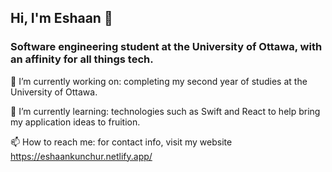 ## Hi, I'm Eshaan 👋

### Software engineering student at the University of Ottawa, with an affinity for all things tech.

🔭 I’m currently working on: completing my second year of studies at the University of Ottawa.

🌱 I’m currently learning: technologies such as Swift and React to help bring my application ideas to fruition.

📫 How to reach me: for contact info, visit my website https://eshaankunchur.netlify.app/

<!--
**EshaanK8/EshaanK8** is a ✨ _special_ ✨ repository because its `README.md` (this file) appears on your GitHub profile.

Here are some ideas to get you started:

- 🔭 I’m currently working on ...
- 🌱 I’m currently learning ...
- 👯 I’m looking to collaborate on ...
- 🤔 I’m looking for help with ...
- 💬 Ask me about ...
- 📫 How to reach me: ...
- 😄 Pronouns: ...
- ⚡ Fun fact: ...
-->
